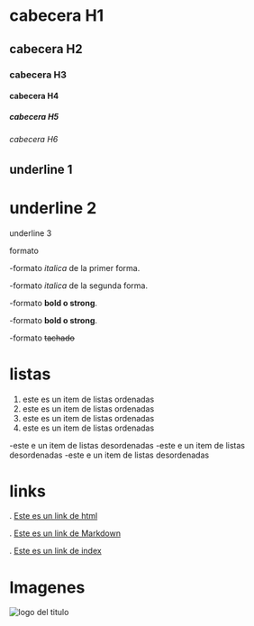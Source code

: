 # cabecera H1
## cabecera H2
### cabecera H3
#### cabecera H4
##### cabecera H5
###### cabecera H6


underline 1
-----------
underline 2
===========
underline 3

formato

-formato *italica* de la primer forma.

-formato _italica_ de la segunda forma.

-formato **bold o strong**.

-formato __bold o strong__.

-formato ~~tachado~~

# listas
1. este es un item de listas ordenadas
2. este es un item de listas ordenadas
3. este es un item de listas ordenadas
4. este es un item de listas ordenadas

-este e un item de listas desordenadas
-este e un item de listas desordenadas
-este e un item de listas desordenadas

# links
. <a href="http://www.google.com">Este es un link de html</a>

. [Este es un link de Markdown]("http://www.google.com")

. [Este es un link de index](["index.html"])

# Imagenes
![logo del titulo](https://tse4.mm.bing.net/th?id=OIP.2q-lb_pibqb8vuj5lqStVAHaD4&pid=Api&P=0&w=311&h=164)